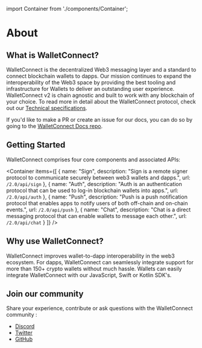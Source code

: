 import Container from './components/Container';

# About

## What is WalletConnect?
WalletConnect is the decentralized Web3 messaging layer and a standard to connect blockchain wallets to dapps. Our mission continues to expand the interoperability of the Web3 space by providing the best tooling and infrastructure for Wallets to deliver an outstanding user experience. WalletConnect v2 is chain agnostic and built to work with any blockchain of your choice. To read more in detail about the WalletConnect protocol, check out our [Technical specifications](./specs/readme.md).

If you'd like to make a PR or create an issue for our docs, you can do so by going to the [WalletConnect Docs repo](https://github.com/WalletConnect/walletconnect-docs).

## Getting Started

WalletConnect comprises four core components and associated APIs:

<Container
  items={[
    {
      name: "Sign",
      description: "Sign is a remote signer protocol to communicate securely between web3 wallets and dapps.",
      url: `/2.0/api/sign`
    },
    {
      name: "Auth",
      description: "Auth is an authentication protocol that can be used to log-in blockchain wallets into apps.",
      url: `/2.0/api/auth`
    },
    {
      name: "Push",
      description: "Push is a push notification protocol that enables apps to notify users of both off-chain and on-chain events.",
      url: `/2.0/api/push`
    },
    {
      name: "Chat",
      description: "Chat is a direct messaging protocol that can enable wallets to message each other.",
      url: `/2.0/api/chat`
    }
  ]}
/>

## Why use WalletConnect?

WalletConnect improves wallet-to-dapp interoperability in the web3 ecosystem. For dapps, WalletConnect can seamlessly integrate support for more than 150+ crypto wallets without much hassle. Wallets can easily integrate WalletConnect with our JavaScript, Swift or Kotlin SDK's.

## Join our community

Share your experience, contribute or ask questions with the WalletConnect community :

- [Discord](https://discord.walletconnect.org)
- [Twitter](https://twitter.com/walletconnect)
- [GitHub](https://github.com/walletconnect)
